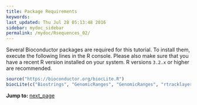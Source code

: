 ```yaml
---
title: Package Requirements
keywords: 
last_updated: Thu Jul 28 05:13:48 2016
sidebar: mydoc_sidebar
permalink: /mydoc/Rsequences_02/
---
```


Several Bioconductor packages are required for this tutorial. To install them, execute
the following lines in the R console. Please also make sure that you have a recent R version
installed on your system. R versions `3.2.x` or higher are recommended.


```r
source("https://bioconductor.org/biocLite.R")
biocLite(c("Biostrings", "GenomicRanges", "GenomicRanges", "rtracklayer", "systemPipeR", "seqLogo", "ShortRead"))
```

<div class="tags">
<b>Jump to: </b>
<a href="../../mydoc/Rsequences_03/" class="btn btn-default navbar-btn cursorNorm" role="button">next_page</a>
</div>
